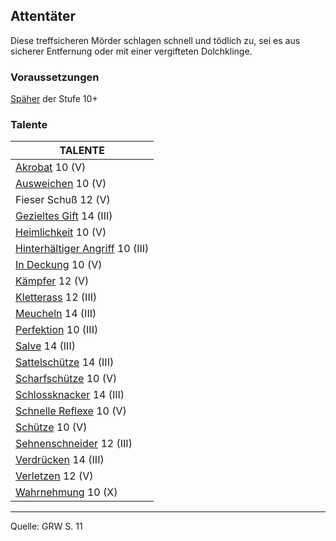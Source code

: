 ## Attentäter

Diese treffsicheren Mörder schlagen schnell und tödlich zu, sei es aus sicherer Entfernung oder mit einer vergifteten Dolchklinge.

### Voraussetzungen

[Späher](charaktere-klasse-spaeher.md) der Stufe 10+

### Talente

| TALENTE                                                               |
| --------------------------------------------------------------------- |
| [Akrobat](talente/akrobat.md) 10 (V)                                  |
| [Ausweichen](talente/ausweichen.md) 10 (V)                            |
| Fieser Schuß 12 (V)                                                   |
| [Gezieltes Gift](talente/gezieltes-gift.md) 14 (III)                  |
| [Heimlichkeit](talente/heimlichkeit.md) 10 (V)                        |
| [Hinterhältiger Angriff](talente/hinterhaeltiger-angriff.md) 10 (III) |
| [In Deckung](talente/in-deckung.md) 10 (V)                            |
| [Kämpfer](talente/kaempfer.md) 12 (V)                                 |
| [Kletterass](talente/kletterass.md) 12 (III)                          |
| [Meucheln](talente/meucheln.md) 14 (III)                              |
| [Perfektion](talente/perfektion.md) 10 (III)                          |
| [Salve](talente/salve.md) 14 (III)                                    |
| [Sattelschütze](talente/sattelschuetze.md) 14 (III)                   |
| [Scharfschütze](talente/scharfschuetze.md) 10 (V)                     |
| [Schlossknacker](talente/schlossknacker.md) 14 (III)                  |
| [Schnelle Reflexe](talente/schnelle-reflexe.md) 10 (V)                |
| [Schütze](talente/schuetze.md) 10 (V)                                 |
| [Sehnenschneider](talente/sehnenschneider.md) 12 (III)                |
| [Verdrücken](talente/verdruecken.md) 14 (III)                         |
| [Verletzen](talente/verletzen.md) 12 (V)                              |
| [Wahrnehmung](talente/wahrnehmung.md) 10 (X)                          |

---

Quelle: GRW S. 11
